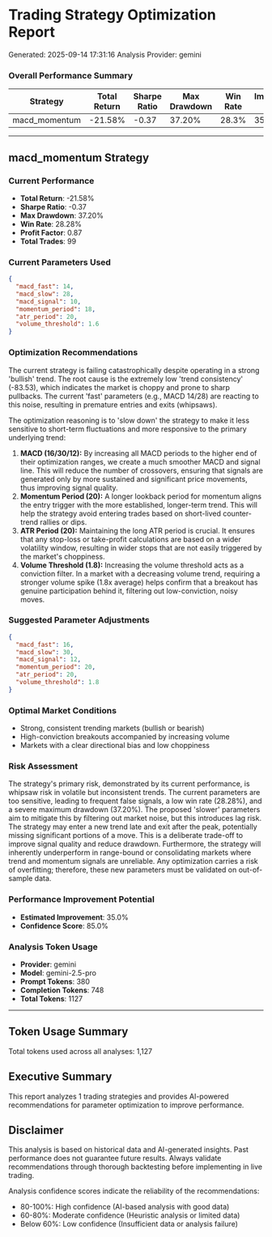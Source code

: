 
# Trading Strategy Optimization Report
Generated: 2025-09-14 17:31:16
Analysis Provider: gemini

### Overall Performance Summary

| Strategy | Total Return | Sharpe Ratio | Max Drawdown | Win Rate | Improvement Potential |
|----------|-------------|--------------|--------------|----------|---------------------|
| macd_momentum | -21.58% | -0.37 | 37.20% | 28.3% | 35.0% |

---

## macd_momentum Strategy

### Current Performance
- **Total Return**: -21.58%
- **Sharpe Ratio**: -0.37
- **Max Drawdown**: 37.20%
- **Win Rate**: 28.28%
- **Profit Factor**: 0.87
- **Total Trades**: 99

### Current Parameters Used

```json
{
  "macd_fast": 14,
  "macd_slow": 28,
  "macd_signal": 10,
  "momentum_period": 18,
  "atr_period": 20,
  "volume_threshold": 1.6
}
```

### Optimization Recommendations

The current strategy is failing catastrophically despite operating in a strong 'bullish' trend. The root cause is the extremely low 'trend consistency' (-83.53), which indicates the market is choppy and prone to sharp pullbacks. The current 'fast' parameters (e.g., MACD 14/28) are reacting to this noise, resulting in premature entries and exits (whipsaws).

The optimization reasoning is to 'slow down' the strategy to make it less sensitive to short-term fluctuations and more responsive to the primary underlying trend:

1.  **MACD (16/30/12):** By increasing all MACD periods to the higher end of their optimization ranges, we create a much smoother MACD and signal line. This will reduce the number of crossovers, ensuring that signals are generated only by more sustained and significant price movements, thus improving signal quality.
2.  **Momentum Period (20):** A longer lookback period for momentum aligns the entry trigger with the more established, longer-term trend. This will help the strategy avoid entering trades based on short-lived counter-trend rallies or dips.
3.  **ATR Period (20):** Maintaining the long ATR period is crucial. It ensures that any stop-loss or take-profit calculations are based on a wider volatility window, resulting in wider stops that are not easily triggered by the market's choppiness.
4.  **Volume Threshold (1.8):** Increasing the volume threshold acts as a conviction filter. In a market with a decreasing volume trend, requiring a stronger volume spike (1.8x average) helps confirm that a breakout has genuine participation behind it, filtering out low-conviction, noisy moves.

### Suggested Parameter Adjustments

```json
{
  "macd_fast": 16,
  "macd_slow": 30,
  "macd_signal": 12,
  "momentum_period": 20,
  "atr_period": 20,
  "volume_threshold": 1.8
}
```

### Optimal Market Conditions
- Strong, consistent trending markets (bullish or bearish)
- High-conviction breakouts accompanied by increasing volume
- Markets with a clear directional bias and low choppiness

### Risk Assessment
The strategy's primary risk, demonstrated by its current performance, is whipsaw risk in volatile but inconsistent trends. The current parameters are too sensitive, leading to frequent false signals, a low win rate (28.28%), and a severe maximum drawdown (37.20%). The proposed 'slower' parameters aim to mitigate this by filtering out market noise, but this introduces lag risk. The strategy may enter a new trend late and exit after the peak, potentially missing significant portions of a move. This is a deliberate trade-off to improve signal quality and reduce drawdown. Furthermore, the strategy will inherently underperform in range-bound or consolidating markets where trend and momentum signals are unreliable. Any optimization carries a risk of overfitting; therefore, these new parameters must be validated on out-of-sample data.

### Performance Improvement Potential
- **Estimated Improvement**: 35.0%
- **Confidence Score**: 85.0%
### Analysis Token Usage
- **Provider**: gemini
- **Model**: gemini-2.5-pro
- **Prompt Tokens**: 380
- **Completion Tokens**: 748
- **Total Tokens**: 1127

---

## Token Usage Summary

Total tokens used across all analyses: 1,127

## Executive Summary

This report analyzes 1 trading strategies and provides AI-powered 
recommendations for parameter optimization to improve performance.

## Disclaimer

This analysis is based on historical data and AI-generated insights. 
Past performance does not guarantee future results. Always validate recommendations through 
thorough backtesting before implementing in live trading.

Analysis confidence scores indicate the reliability of the recommendations:
- 80-100%: High confidence (AI-based analysis with good data)
- 60-80%: Moderate confidence (Heuristic analysis or limited data)  
- Below 60%: Low confidence (Insufficient data or analysis failure)
